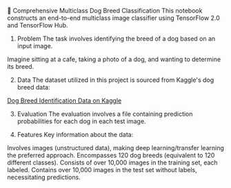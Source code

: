 🐶 Comprehensive Multiclass Dog Breed Classification
This notebook constructs an end-to-end multiclass image classifier using TensorFlow 2.0 and TensorFlow Hub.

1. Problem
The task involves identifying the breed of a dog based on an input image.

Imagine sitting at a cafe, taking a photo of a dog, and wanting to determine its breed.

2. Data
The dataset utilized in this project is sourced from Kaggle's dog breed data:

[Dog Breed Identification Data on Kaggle
](https://www.kaggle.com/c/dog-breed-identification/data)

3. Evaluation
The evaluation involves a file containing prediction probabilities for each dog in each test image.

4. Features
Key information about the data:

Involves images (unstructured data), making deep learning/transfer learning the preferred approach.
Encompasses 120 dog breeds (equivalent to 120 different classes).
Consists of over 10,000 images in the training set, each labeled.
Contains over 10,000 images in the test set without labels, necessitating predictions.





